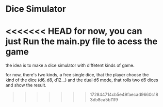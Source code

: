 # Dice Simulator
 
<<<<<<< HEAD
for now, you can just Run the main.py file to acess the game
=======
the idea is to make a dice simulator with diffetent kinds of game.

for now, there's two kinds, a free single dice, that the player choose the kind of the dice (d6, d8, d12...)
and the dual d6 mode, that rolls two d6 dices and show the result.
>>>>>>> 172844714cb5e49faecad9660c183db8ca5bf1f9
